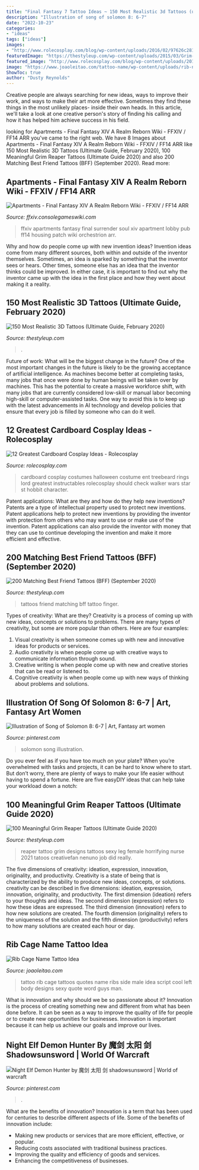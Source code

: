 ```yaml
---
title: "Final Fantasy 7 Tattoo Ideas ~ 150 Most Realistic 3d Tattoos (ultimate Guide, February 2020)"
description: "Illustration of song of solomon 8: 6-7"
date: "2022-10-23"
categories:
- "ideas"
tags: ["ideas"]
images:
- "http://www.rolecosplay.com/blog/wp-content/uploads/2016/02/97626c28193a81533b32c021ba6d1b6c-1.jpg"
featuredImage: "https://thestyleup.com/wp-content/uploads/2015/03/Grim-Reaper-Tattoo-Designs-15.jpg"
featured_image: "http://www.rolecosplay.com/blog/wp-content/uploads/2016/02/97626c28193a81533b32c021ba6d1b6c-1.jpg"
image: "https://www.joaoleitao.com/tattoo-name/wp-content/uploads/rib-name-tattoos-idea-man.jpg"
ShowToc: true
author: "Dusty Reynolds"
---
```



Creative people are always searching for new ideas, ways to improve their work, and ways to make their art more effective. Sometimes they find these things in the most unlikely places- inside their own heads. In this article, we'll take a look at one creative person's story of finding his calling and how it has helped him achieve success in his field.

	

		
looking for Apartments - Final Fantasy XIV A Realm Reborn Wiki - FFXIV / FF14 ARR you've came to the right web. We have 8 Images about Apartments - Final Fantasy XIV A Realm Reborn Wiki - FFXIV / FF14 ARR like 150 Most Realistic 3D Tattoos (Ultimate Guide, February 2020), 100 Meaningful Grim Reaper Tattoos (Ultimate Guide 2020) and also 200 Matching Best Friend Tattoos (BFF) (September 2020). Read more:
		
    
## Apartments - Final Fantasy XIV A Realm Reborn Wiki - FFXIV / FF14 ARR

<img loading=lazy src="https://ffxiv.consolegameswiki.com/mediawiki/images/thumb/1/10/Apartments_lobby1.png/400px-Apartments_lobby1.png" onerror="this.onerror=null;this.src='https://tse1.mm.bing.net/th?id=OIP.9N3tYULZFu8JU0YwEj6L8QAAAA&amp;pid=15.1';" alt="Apartments - Final Fantasy XIV A Realm Reborn Wiki - FFXIV / FF14 ARR">

_Source: ffxiv.consolegameswiki.com_

>ffxiv apartments fantasy final surrender soul xiv apartment lobby pub ff14 housing patch wiki orchestrion arr. 

	

Why and how do people come up with new invention ideas?
Invention ideas come from many different sources, both within and outside of the inventor themselves. Sometimes, an idea is sparked by something that the inventor sees or hears. Other times, someone else has an idea that the inventor thinks could be improved. In either case, it is important to find out why the inventor came up with the idea in the first place and how they went about making it a reality.

    
## 150 Most Realistic 3D Tattoos (Ultimate Guide, February 2020)

<img loading=lazy src="https://thestyleup.com/wp-content/uploads/2015/06/3d-tattoo-02.jpg" onerror="this.onerror=null;this.src='https://tse1.mm.bing.net/th?id=OIP.q8dcSAhs_r5wNGpAeunH6AHaHa&amp;pid=15.1';" alt="150 Most Realistic 3D Tattoos (Ultimate Guide, February 2020)">

_Source: thestyleup.com_

>. 

	

Future of work: What will be the biggest change in the future?
One of the most important changes in the future is likely to be the growing acceptance of artificial intelligence. As machines become better at completing tasks, many jobs that once were done by human beings will be taken over by machines. This has the potential to create a massive workforce shift, with many jobs that are currently considered low-skill or manual labor becoming high-skill or computer-assisted tasks. One way to avoid this is to keep up with the latest advancements in AI technology and develop policies that ensure that every job is filled by someone who can do it well.

    
## 12 Greatest Cardboard Cosplay Ideas - Rolecosplay

<img loading=lazy src="http://www.rolecosplay.com/blog/wp-content/uploads/2016/02/97626c28193a81533b32c021ba6d1b6c-1.jpg" onerror="this.onerror=null;this.src='https://tse3.mm.bing.net/th?id=OIP.zDvIWviMm78jfgMfYdXzKAHaLG&amp;pid=15.1';" alt="12 Greatest Cardboard Cosplay Ideas - Rolecosplay">

_Source: rolecosplay.com_

>cardboard cosplay costumes halloween costume ent treebeard rings lord greatest instructables rolecosplay should check walker wars star st hobbit character. 

	

Patent applications: What are they and how do they help new inventions?
Patents are a type of intellectual property used to protect new inventions. Patent applications help to protect new inventions by providing the inventor with protection from others who may want to use or make use of the invention. Patent applications can also provide the inventor with money that they can use to continue developing the invention and make it more efficient and effective.

    
## 200 Matching Best Friend Tattoos (BFF) (September 2020)

<img loading=lazy src="https://thestyleup.com/wp-content/uploads/2015/03/happy-faces-best-friend-tattoos.jpg" onerror="this.onerror=null;this.src='https://tse3.mm.bing.net/th?id=OIP.ktx-Y-WK8PYxe_nixbiSsQHaJ3&amp;pid=15.1';" alt="200 Matching Best Friend Tattoos (BFF) (September 2020)">

_Source: thestyleup.com_

>tattoos friend matching bff tattoo finger. 

	

Types of creativity: What are they?
Creativity is a process of coming up with new ideas, concepts or solutions to problems. There are many types of creativity, but some are more popular than others. Here are four examples: 
1. Visual creativity is when someone comes up with new and innovative ideas for products or services.
2. Audio creativity is when people come up with creative ways to communicate information through sound.
3. Creative writing is when people come up with new and creative stories that can be read or listened to.
4. Cognitive creativity is when people come up with new ways of thinking about problems and solutions.

    
## Illustration Of Song Of Solomon 8: 6-7 | Art, Fantasy Art Women

<img loading=lazy src="https://i.pinimg.com/736x/a0/8e/b0/a08eb02cd547d75f100db6b60f6f08f4--prophetic-art-solomon.jpg" onerror="this.onerror=null;this.src='https://tse1.mm.bing.net/th?id=OIP.jxZOPTa3skNBSX-qV202VQHaHa&amp;pid=15.1';" alt="Illustration of Song of Solomon 8: 6-7 | Art, Fantasy art women">

_Source: pinterest.com_

>solomon song illustration. 

	

Do you ever feel as if you have too much on your plate? When you’re overwhelmed with tasks and projects, it can be hard to know where to start. But don’t worry, there are plenty of ways to make your life easier without having to spend a fortune. Here are five easyDIY ideas that can help take your workload down a notch: 

    
## 100 Meaningful Grim Reaper Tattoos (Ultimate Guide 2020)

<img loading=lazy src="https://thestyleup.com/wp-content/uploads/2015/03/Grim-Reaper-Tattoo-Designs-15.jpg" onerror="this.onerror=null;this.src='https://tse2.mm.bing.net/th?id=OIP.6iRMFMAQNWd5zW4a2bwCzwHaJ3&amp;pid=15.1';" alt="100 Meaningful Grim Reaper Tattoos (Ultimate Guide 2020)">

_Source: thestyleup.com_

>reaper tattoo grim designs tattoos sexy leg female horrifying nurse 2021 tatoos creativefan nenuno job did really. 

	

The five dimensions of creativity: ideation, expression, innovation, originality, and productivity.
Creativity is a state of being that is characterized by the ability to produce new ideas, concepts, or solutions. creativity can be described in five dimensions: ideation, expression, innovation, originality, and productivity. The first dimension (ideation) refers to your thoughts and ideas. The second dimension (expression) refers to how these ideas are expressed. The third dimension (innovation) refers to how new solutions are created. The fourth dimension (originality) refers to the uniqueness of the solution and the fifth dimension (productivity) refers to how many solutions are created each hour or day.

    
## Rib Cage Name Tattoo Idea

<img loading=lazy src="https://www.joaoleitao.com/tattoo-name/wp-content/uploads/rib-name-tattoos-idea-man.jpg" onerror="this.onerror=null;this.src='https://tse3.mm.bing.net/th?id=OIP.MoNy8nzMcI37wqXoKiFiSQHaKa&amp;pid=15.1';" alt="Rib Cage Name Tattoo Idea">

_Source: joaoleitao.com_

>tattoo rib cage tattoos quotes name ribs side male idea script cool left body designs sexy quote word guys man. 

	

What is innovation and why should we be so passionate about it?
Innovation is the process of creating something new and different from what has been done before. It can be seen as a way to improve the quality of life for people or to create new opportunities for businesses. Innovation is important because it can help us achieve our goals and improve our lives.

    
## Night Elf Demon Hunter By 魔剑 太阳 剑 Shadowsunsword | World Of Warcraft

<img loading=lazy src="https://i.pinimg.com/736x/f9/ea/56/f9ea5647515e6330af2fbd421d033c90.jpg" onerror="this.onerror=null;this.src='https://tse4.mm.bing.net/th?id=OIP.2vMHl-YZIbNp8DFyZ3dzfwHaKk&amp;pid=15.1';" alt="Night Elf Demon Hunter by 魔剑 太阳 剑 shadowsunsword | World of warcraft">

_Source: pinterest.com_

>. 

	

What are the benefits of innovation?
Innovation is a term that has been used for centuries to describe different aspects of life. Some of the benefits of innovation include: 
- Making new products or services that are more efficient, effective, or popular.
- Reducing costs associated with traditional business practices.
- Improving the quality and efficiency of goods and services. 
- Enhancing the competitiveness of businesses.

